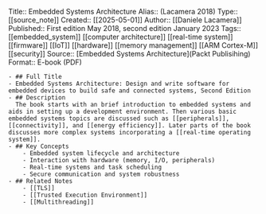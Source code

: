 Title:: Embedded Systems Architecture
  Alias:: (Lacamera 2018)
  Type:: [[source_note]]
  Created:: [[2025-05-01]]
  Author:: [[Daniele Lacamera]]
  Published:: First edition May 2018, second edition January 2023
  Tags:: [[embedded_system]] [[computer architecture]] [[real-time system]] [[firmware]] [[IoT]] [[hardware]] [[memory management]] [[ARM Cortex-M]] [[security]]
  Source:: [Embedded Systems Architecture](Packt Publisihing)
  Format:: E-book (PDF)

	- ## Full Title
	- Embedded Systems Architecture: Design and write software for embedded devices to build safe and connected systems, Second Edition
	- ## Description
	  The book starts with an brief introduction to embedded systems and aids in setting up a development environment. Then various basic embedded systems topics are discussed such as [[peripherals]], [[connectivity]], and [[energy efficiency]]. Later parts of the book discusses more complex systems incorporating a [[real-time operating system]].
	- ## Key Concepts
		- Embedded system lifecycle and architecture
		- Interaction with hardware (memory, I/O, peripherals)
		- Real-time systems and task scheduling
		- Secure communication and system robustness
	- ## Related Notes
		- [[TLS]]
		- [[Trusted Execution Environment]]
		- [[Multithreading]]